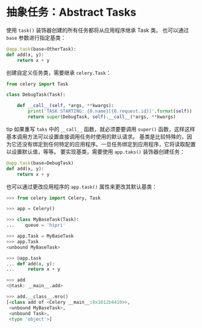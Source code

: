 # 抽象任务：Abstract Tasks

使用 `task()` 装饰器创建的所有任务都将从应用程序继承 Task 类。 也可以通过 `base` 参数进行指定基类：

```python
@app.task(base=OtherTask):
def add(x, y):
    return x + y
```

创建自定义任务类，需要继承 `celery.Task`：

```python
from celery import Task

class DebugTask(Task):

    def __call__(self, *args, **kwargs):
        print('TASK STARTING: {0.name}[{0.request.id}]'.format(self))
        return super(DebugTask, self).__call__(*args, **kwargs)
```

tip 如果重写 `taks` 中的 `__call__` 函数，就必须要要调用 `super()` 函数，这样这样基本调用方法可以设置直接调用任务时使用的默认请求。 基类是比较特殊的，因为它还没有绑定到任何特定的应用程序。一旦任务绑定到应用程序，它将读取配置以设置默认值，等等。 要实现基类，需要使用 `app.taks()` 装饰器创建任务：

```python
@app.task(base=DebugTask)
def add(x, y):
    return x + y
```

也可以通过更改应用程序的 `app.task()` 属性来更改其默认基类：

```python
>>> from celery import Celery, Task

>>> app = Celery()

>>> class MyBaseTask(Task):
...    queue = 'hipri'

>>> app.Task = MyBaseTask
>>> app.Task
<unbound MyBaseTask>

>>> @app.task
... def add(x, y):
...     return x + y

>>> add
<@task: __main__.add>

>>> add.__class__.mro()
[<class add of <Celery __main__:0x1012b4410>>,
 <unbound MyBaseTask>,
 <unbound Task>,
 <type 'object'>]
```
